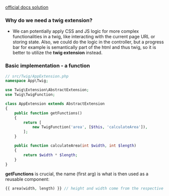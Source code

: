 [official docs solution](https://symfony.com/doc/5.x/templates.html#writing-a-twig-extension)

### Why do we need a twig extension?
- We can potentially apply CSS and JS logic for more complex functionalities in a twig, like interacting with the current page URL or storing state. Also, we could do the logic in the controller, but a progress bar for example is semantically part of the html and thus twig, so it is better to utilize the **twig extension** instead.

### Basic implementation - a function

```php
// src/Twig/AppExtension.php
namespace App\Twig;

use Twig\Extension\AbstractExtension;
use Twig\TwigFunction;

class AppExtension extends AbstractExtension
{
    public function getFunctions()
    {
        return [
            new TwigFunction('area', [$this, 'calculateArea']),
        ];
    }

    public function calculateArea(int $width, int $length)
    {
        return $width * $length;
    }
}
```

**getFunctions** is crucial, the name (first arg) is what is then used as a reusable component:

```php
{{ area(width, length) }} // height and width come from the respective Controller
```